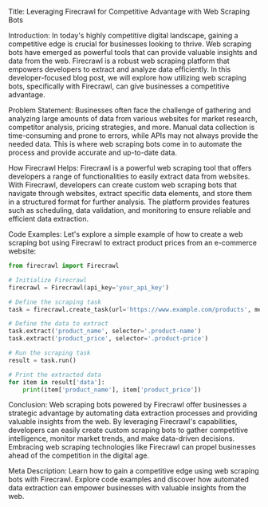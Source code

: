 Title: Leveraging Firecrawl for Competitive Advantage with Web Scraping Bots

Introduction:
In today's highly competitive digital landscape, gaining a competitive edge is crucial for businesses looking to thrive. Web scraping bots have emerged as powerful tools that can provide valuable insights and data from the web. Firecrawl is a robust web scraping platform that empowers developers to extract and analyze data efficiently. In this developer-focused blog post, we will explore how utilizing web scraping bots, specifically with Firecrawl, can give businesses a competitive advantage.

Problem Statement:
Businesses often face the challenge of gathering and analyzing large amounts of data from various websites for market research, competitor analysis, pricing strategies, and more. Manual data collection is time-consuming and prone to errors, while APIs may not always provide the needed data. This is where web scraping bots come in to automate the process and provide accurate and up-to-date data.

How Firecrawl Helps:
Firecrawl is a powerful web scraping tool that offers developers a range of functionalities to easily extract data from websites. With Firecrawl, developers can create custom web scraping bots that navigate through websites, extract specific data elements, and store them in a structured format for further analysis. The platform provides features such as scheduling, data validation, and monitoring to ensure reliable and efficient data extraction.

Code Examples:
Let's explore a simple example of how to create a web scraping bot using Firecrawl to extract product prices from an e-commerce website:

```python
from firecrawl import Firecrawl

# Initialize Firecrawl
firecrawl = Firecrawl(api_key='your_api_key')

# Define the scraping task
task = firecrawl.create_task(url='https://www.example.com/products', method='GET')

# Define the data to extract
task.extract('product_name', selector='.product-name')
task.extract('product_price', selector='.product-price')

# Run the scraping task
result = task.run()

# Print the extracted data
for item in result['data']:
    print(item['product_name'], item['product_price'])
```

Conclusion:
Web scraping bots powered by Firecrawl offer businesses a strategic advantage by automating data extraction processes and providing valuable insights from the web. By leveraging Firecrawl's capabilities, developers can easily create custom scraping bots to gather competitive intelligence, monitor market trends, and make data-driven decisions. Embracing web scraping technologies like Firecrawl can propel businesses ahead of the competition in the digital age.

Meta Description:
Learn how to gain a competitive edge using web scraping bots with Firecrawl. Explore code examples and discover how automated data extraction can empower businesses with valuable insights from the web.
